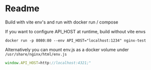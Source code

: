 # Readme

Build with vite env's and run with docker run / compose

If you want to configure API_HOST at runtime, build without vite envs

`docker run -p 8080:80 --env API_HOST="localhost:1234" nginx-test`

Alternatively you can mount env.js as a docker volume under `/usr/share/nginx/html/env.js`


``` env.js
window.API_HOST=http://localhost:4321;"
```